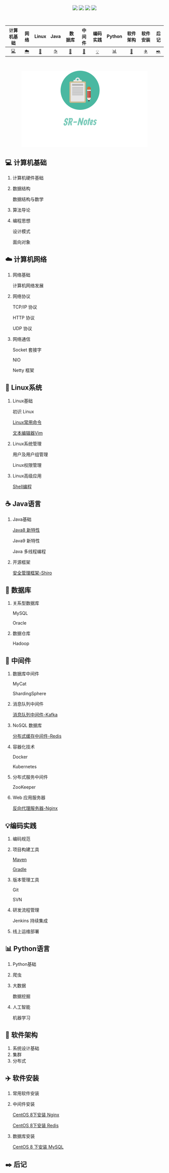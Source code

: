 &nbsp;

<div align="center">
    <a href="https://github.com/starstar214/SR-Notes"> <img src="https://img.shields.io/badge/github-GitHub-4ab8a1?logo=github&logoColor=white"></a>
    <a href="https://gitee.com/nothing-to-lose/SR-Notes"><img src="https://img.shields.io/badge/码云-Gitee-4ab8a1?logo=Minutemailer&logoColor=white"></a>
    <a href="https://codechina.csdn.net/weixin_41817826/SR-Notes"><img src="https://img.shields.io/badge/CSDN-CodeChina-4ab8a1?logo=Codio&logoColor=white"></a>
    <a href="https://starstar214.github.io/SR-Notes/"><img src="https://img.shields.io/badge/在线阅读-Read-4ab8a1?logo=justGiving&logoColor=white"></a>
</div>

&nbsp;

|             计算机基础             |             网络             |              Linux              |             Java             |          &nbsp;&nbsp;数据库          |           中间件           |         编码实践         |                Python                |           软件架构           |             软件安装             |              后记              |
| :--------------------------------: | :--------------------------: | :-----------------------------: | :--------------------------: | :----------------------------------: | :------------------------: | :----------------------: | :----------------------------------: | :--------------------------: | :------------------------------: | :----------------------------: |
| [:computer:](#computer-计算机基础) | [:cloud:](#cloud-计算机网络) | [:penguin:](#penguin-Linux系统) | [:coffee:](#coffee-Java语言) | [:floppy_disk:](#floppy_disk-数据库) | [:rocket:](#rocket-中间件) | [:bulb:](#bulb-编码实践) | [:bar_chart:](#bar_chart-Python语言) | [:hammer:](#hammer-软件架构) | [:airplane:](#airplane-软件安装) | [:black_nib:](#black_nib-后记) |

&nbsp;&nbsp;

<div align="center">
	<img src="Image/15648676465.png"/>
</div>


## :computer: ​计算机基础

 1. 计算机硬件基础

 2. 数据结构

    数据结构与数学

 3. 算法导论

 4. 编程思想

    设计模式

    面向对象

## :cloud: 计算机网络

1. 网络基础

   计算机网络发展

2. 网络协议

   TCP/IP 协议

   HTTP 协议

   UDP 协议

3. 网络通信

   Socket 套接字

   NIO 

   Netty 框架

## :penguin: Linux系统

 1. Linux基础

    初识 Linux

    [Linux常用命令]()

    [文本编辑器Vim](notes/Linux系统/Linux基础/文本编辑器Vim.md)

 2. Linux系统管理

    用户及用户组管理

    Linux权限管理

3. Linux高级应用

   [Shell编程](notes/Linux系统/Linux高级应用/Shell编程.md)

##  :coffee: Java语言

1. Java基础

   [Java8 新特性](notes/Java语言/Java基础/Java8新特性.md)

   Java9 新特性

   Java 多线程编程

3. 开源框架
   
    [安全管理框架-Shiro](notes/Java语言/开源框架/安全管理框架-Shiro.md)

## :floppy_disk: 数据库

1. 关系型数据库

   MySQL

   Oracle

2. 数据仓库

   Hadoop

## :rocket: 中间件

1. 数据库中间件

   MyCat

   ShardingSphere

2. 消息队列中间件

   [消息队列中间件-Kafka](notes/中间件/消息队列中间件/消息队列中间件-Kafka.md)

3. NoSQL 数据库

   [分布式缓存中间件-Redis](notes/中间件/NoSQL数据库/分布式缓存中间件-Redis.md)

4. 容器化技术

   Docker

   Kubernetes

5. 分布式服务中间件

   ZooKeeper

6. Web 应用服务器

   [反向代理服务器-Nginx](notes/中间件/Web应用服务器/反向代理服务器-Nginx.md)

##  :bulb: ​编码实践

1. 编码规范

2. 项目构建工具

   [Maven]()

   [Gradle]()

3. 版本管理工具

   Git

   SVN

4. 研发流程管理

   Jenkins 持续集成

5. 线上运维部署

## :bar_chart: Python语言

1. Python基础 

2. 爬虫

3. 大数据

   数据挖掘

4. 人工智能

   机器学习

## :hammer: 软件架构

1. 系统设计基础
2. 集群
3. 分布式

## :airplane: 软件安装

1. 常用软件安装

2. 中间件安装

    [CentOS 8下安装 Nginx](notes/软件安装/中间件安装/CentOS8下安装Nginx.md)

    [CentOS 8下安装 Redis](notes/软件安装/中间件安装/CentOS8下安装Redis.md)

3. 数据库安装

   [CentOS 8 下安装 MySQL](notes/软件安装/数据库安装/CentOS8下MySQL安装手册.md)

## :black_nib: 后记













